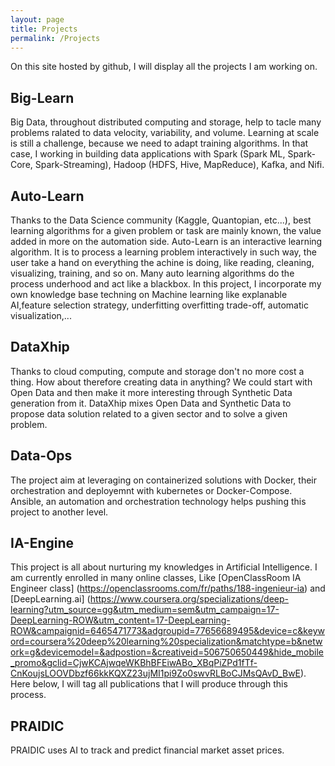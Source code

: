 ```yaml
---
layout: page
title: Projects
permalink: /Projects
---
```


On this site hosted by github, I will display all the projects I am working on.

## Big-Learn
Big Data, throughout distributed computing and storage, help to tacle many problems ralated to data velocity, variability, and volume. 
Learning at scale is still a challenge, because we need to adapt training algorithms. In that case, I working in building data applications with Spark (Spark ML, Spark-Core, Spark-Streaming), Hadoop (HDFS, Hive, MapReduce), Kafka, and Nifi.

## Auto-Learn
Thanks to the Data Science community (Kaggle, Quantopian, etc...), best learning algorithms for a given problem or task are mainly known, the value added in more on the automation side. Auto-Learn is an interactive learning algorithm. It is to process a learning problem interactively in such way, the user take a hand on everything the achine is doing, like reading, cleaning, visualizing, training, and so on. Many auto learning algorithms do the process underhood and act like a blackbox. In this project, I incorporate my own knowledge base techning on Machine learning like explanable AI,feature selection strategy, underfitting overfitting trade-off, automatic visualization,...

## DataXhip
Thanks to cloud computing, compute and storage don't no more cost a thing. How about therefore creating data in anything? We could start with Open Data and then make it more interesting through Synthetic Data generation from it.
DataXhip mixes Open Data and Synthetic Data to propose data solution related to a given sector and to solve a given problem.

## Data-Ops
The project aim at leveraging on containerized solutions with Docker, their orchestration and deployemnt with kubernetes or Docker-Compose. Ansible,  an automation and orchestration technology helps pushing this project to another level.

## IA-Engine
This project is all about nurturing my knowledges in Artificial Intelligence. I am currently enrolled in many online classes, Like [OpenClassRoom IA Engineer class] (https://openclassrooms.com/fr/paths/188-ingenieur-ia)  and [DeepLearning.ai] (https://www.coursera.org/specializations/deep-learning?utm_source=gg&utm_medium=sem&utm_campaign=17-DeepLearning-ROW&utm_content=17-DeepLearning-ROW&campaignid=6465471773&adgroupid=77656689495&device=c&keyword=coursera%20deep%20learning%20specialization&matchtype=b&network=g&devicemodel=&adpostion=&creativeid=506750650449&hide_mobile_promo&gclid=CjwKCAjwqeWKBhBFEiwABo_XBqPiZPd1fTf-CnKoujsLOOVDbzf66kkKQXZ23ujMI1pi9Zo0swvRLBoCJMsQAvD_BwE). Here below, I will tag all publications that I will produce through this process.

## PRAIDIC
PRAIDIC uses AI to track and predict financial market asset prices. 
